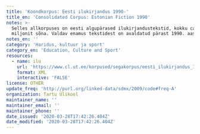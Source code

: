 ```yaml
---
title: 'Koondkorpus: Eesti ilukirjandus 1990-'
title_en: 'Consolidated Corpus: Estonian Fiction 1990'
notes: >-
  Selles allkorpuses on eesti algupärased ilukirjandustekstid, kokku ca 5,8
  miljonit sõna. Valdav enamus tekstidest on avaldatud pärast 1990. aastat.
notes_en: ''
category: 'Haridus, kultuur ja sport'
category_en: 'Education, Culture and Sport'
resources:
  - name: ilu
    url: 'https://www.cl.ut.ee/korpused/segakorpus/eesti_ilukirjandus_1990/'
    format: XML
    interactive: 'FALSE'
license: OTHER
update_freq: 'http://purl.org/linked-data/sdmx/2009/code#freq-A'
organization: Tartu Ülikool
maintainer_name: ''
maintainer_email: ''
maintainer_phone: ''
date_issued: '2020-03-28T17:42:26.404Z'
date_modified: '2020-03-28T17:42:26.404Z'
---
```


